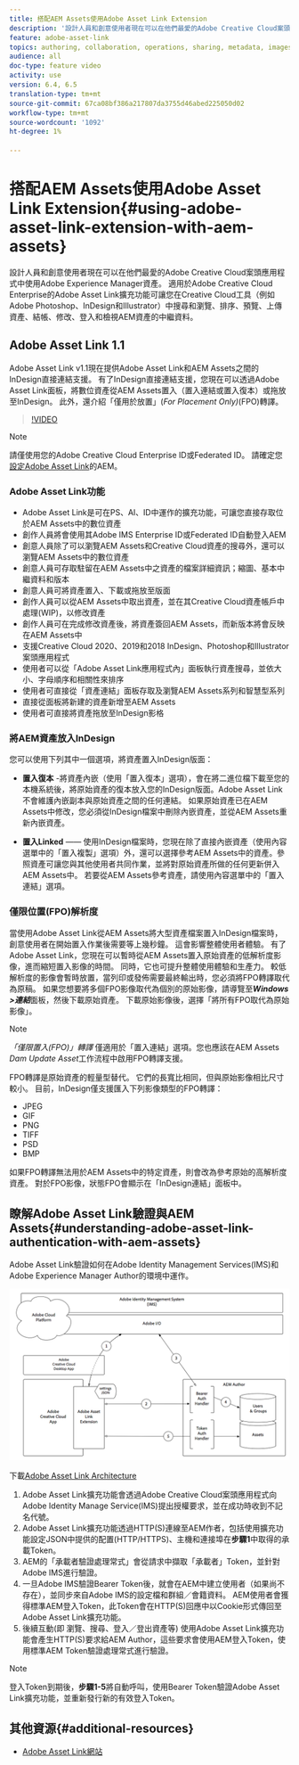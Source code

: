 ```yaml
---
title: 搭配AEM Assets使用Adobe Asset Link Extension
description: '設計人員和創意使用者現在可以在他們最愛的Adobe Creative Cloud案頭應用程式中使用Adobe Experience Manager資產。 適用於Adobe Creative Cloud Enterprise的Adobe Asset Link擴充功能可讓您在Creative Cloud工具（例如Adobe Photoshop、InDesign和Illustrator）中搜尋和瀏覽、排序、預覽、上傳資產、結帳、修改、登入和檢視AEM資產的中繼資料。 '
feature: adobe-asset-link
topics: authoring, collaboration, operations, sharing, metadata, images
audience: all
doc-type: feature video
activity: use
version: 6.4, 6.5
translation-type: tm+mt
source-git-commit: 67ca08bf386a217807da3755d46abed225050d02
workflow-type: tm+mt
source-wordcount: '1092'
ht-degree: 1%

---
```



# 搭配AEM Assets使用Adobe Asset Link Extension{#using-adobe-asset-link-extension-with-aem-assets}

設計人員和創意使用者現在可以在他們最愛的Adobe Creative Cloud案頭應用程式中使用Adobe Experience Manager資產。 適用於Adobe Creative Cloud Enterprise的Adobe Asset Link擴充功能可讓您在Creative Cloud工具（例如Adobe Photoshop、InDesign和Illustrator）中搜尋和瀏覽、排序、預覽、上傳資產、結帳、修改、登入和檢視AEM資產的中繼資料。


## Adobe Asset Link 1.1

Adobe Asset Link v1.1現在提供Adobe Asset Link和AEM Assets之間的InDesign直接連結支援。 有了InDesign直接連結支援，您現在可以透過Adobe Asset Link面板，將數位資產從AEM Assets置入（置入連結或置入復本）或拖放至InDesign。 此外，還介紹「僅用於放置」(*For Placement Only)*(FPO)轉譯。

>[!VIDEO](https://video.tv.adobe.com/v/28988/?quality=12&learn=on)

>[!NOTE]
>
>請僅使用您的Adobe Creative Cloud Enterprise ID或Federated ID。 請確定您[設定Adobe Asset Link](https://helpx.adobe.com/enterprise/using/configure-aem-for-aal-prerelease.html)的AEM。


### Adobe Asset Link功能

* Adobe Asset Link是可在PS、AI、ID中運作的擴充功能，可讓您直接存取位於AEM Assets中的數位資產
* 創作人員將會使用其Adobe IMS Enterprise ID或Federated ID自動登入AEM
* 創意人員除了可以瀏覽AEM Assets和Creative Cloud資產的搜尋外，還可以瀏覽AEM Assets中的數位資產
* 創意人員可存取駐留在AEM Assets中之資產的檔案詳細資訊；縮圖、基本中繼資料和版本
* 創意人員可將資產置入、下載或拖放至版面
* 創作人員可以從AEM Assets中取出資產，並在其Creative Cloud資產帳戶中處理(WIP)，以修改資產
* 創作人員可在完成修改資產後，將資產簽回AEM Assets，而新版本將會反映在AEM Assets中
* 支援Creative Cloud 2020、2019和2018 InDesign、Photoshop和Illustrator案頭應用程式
* 使用者可以從「Adobe Asset Link應用程式內」面板執行資產搜尋，並依大小、字母順序和相關性來排序
* 使用者可直接從「資產連結」面板存取及瀏覽AEM Assets系列和智慧型系列
* 直接從面板將新建的資產新增至AEM Assets
* 使用者可直接將資產拖放至InDesign影格

### 將AEM資產放入InDesign

您可以使用下列其中一個選項，將資產置入InDesign版面：

* **置入復本** -將資產內嵌（使用「置入復本」選項），會在將二進位檔下載至您的本機系統後，將原始資產的復本放入您的InDesign版面。Adobe Asset Link不會維護內嵌副本與原始資產之間的任何連結。 如果原始資產已在AEM Assets中修改，您必須從InDesign檔案中刪除內嵌資產，並從AEM Assets重新內嵌資產。

* **置入Linked**  —— 使用InDesign檔案時，您現在除了直接內嵌資產（使用內容選單中的「置入複製」選項）外，還可以選擇參考AEM Assets中的資產。參照資產可讓您與其他使用者共同作業，並將對原始資產所做的任何更新併入AEM Assets中。 若要從AEM Assets參考資產，請使用內容選單中的「置入連結」選項。

### 僅限位置(FPO)解析度

當使用Adobe Asset Link從AEM Assets將大型資產檔案置入InDesign檔案時，創意使用者在開始置入作業後需要等上幾秒鐘。 這會影響整體使用者體驗。 有了Adobe Asset Link，您現在可以暫時從AEM Assets置入原始資產的低解析度影像，進而縮短置入影像的時間。 同時，它也可提升整體使用體驗和生產力。 較低解析度的影像會暫時放置，當列印或發佈需要最終輸出時，您必須將FPO轉譯取代為原稿。 如果您想要將多個FPO影像取代為個別的原始影像，請導覽至&#x200B;**_Windows >連結_**&#x200B;面板，然後下載原始資產。 下載原始影像後，選擇「將所有FPO取代為原始影像」。

>[!NOTE]
>
> *「僅限置入(FPO)」轉譯* 僅適用於「置入連結」選項。您也應該在AEM Assets *Dam Update Asset*&#x200B;工作流程中啟用FPO轉譯支援。

FPO轉譯是原始資產的輕量型替代。 它們的長寬比相同，但與原始影像相比尺寸較小。 目前，InDesign僅支援匯入下列影像類型的FPO轉譯：

* JPEG
* GIF
* PNG
* TIFF
* PSD
* BMP

如果FPO轉譯無法用於AEM Assets中的特定資產，則會改為參考原始的高解析度資產。 對於FPO影像，狀態FPO會顯示在「InDesign連結」面板中。



## 瞭解Adobe Asset Link驗證與AEM Assets{#understanding-adobe-asset-link-authentication-with-aem-assets}

Adobe Asset Link驗證如何在Adobe Identity Management Services(IMS)和Adobe Experience Manager Author的環境中運作。

![Adobe Asset Link架構](assets/adobe-asset-link-article-understand.png)

下載[Adobe Asset Link Architecture](assets/adobe-asset-link-article-understand-1.png)

1. Adobe Asset Link擴充功能會透過Adobe Creative Cloud案頭應用程式向Adobe Identity Manage Service(IMS)提出授權要求，並在成功時收到不記名代號。
2. Adobe Asset Link擴充功能透過HTTP(S)連線至AEM作者，包括使用擴充功能設定JSON中提供的配置(HTTP/HTTPS)、主機和連接埠在&#x200B;**步驟1**&#x200B;中取得的承載Token。
3. AEM的「承載者驗證處理常式」會從請求中擷取「承載者」Token，並針對Adobe IMS進行驗證。
4. 一旦Adobe IMS驗證Bearer Token後，就會在AEM中建立使用者（如果尚不存在），並同步來自Adobe IMS的設定檔和群組／會籍資料。 AEM使用者會獲得標準AEM登入Token，此Token會在HTTP(S)回應中以Cookie形式傳回至Adobe Asset Link擴充功能。
5. 後續互動(即 瀏覽、搜尋、登入／登出資產等) 使用Adobe Asset Link擴充功能會產生HTTP(S)要求給AEM Author，這些要求會使用AEM登入Token，使用標準AEM Token驗證處理常式進行驗證。

>[!NOTE]
>
>登入Token到期後，**步驟1-5**&#x200B;將自動呼叫，使用Bearer Token驗證Adobe Asset Link擴充功能，並重新發行新的有效登入Token。

## 其他資源{#additional-resources}

* [Adobe Asset Link網站](https://www.adobe.com/tw/creativecloud/business/enterprise/adobe-asset-link.html)